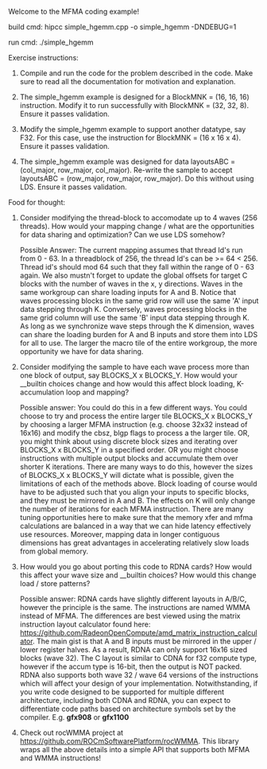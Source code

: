 Welcome to the MFMA coding example!

build cmd:
hipcc simple_hgemm.cpp -o simple_hgemm -DNDEBUG=1 

run cmd:
./simple_hgemm

Exercise instructions:
1. Compile and run the code for the problem described in the code. Make sure to read all the documentation for motivation and explanation.

2. The simple_hgemm example is designed for a BlockMNK = (16, 16, 16) instruction. Modify it to run successfully with BlockMNK = (32, 32, 8). Ensure it passes validation.

3. Modify the simple_hgemm example to support another datatype, say F32. For this case, use the instruction for BlockMNK = (16 x 16 x 4). Ensure it passes validation.

4. The simple_hgemm example was designed for data layoutsABC = (col_major, row_major, col_major). Re-write the sample to accept layoutsABC = (row_major, row_major, row_major). Do this without using LDS. Ensure it passes validation.

Food for thought:

1. Consider modifying the thread-block to accomodate up to 4 waves (256 threads). How would your mapping change / what are the opportunities for data sharing and optimization? Can we use LDS somehow?

    Possible Answer: The current mapping assumes that thread Id's run from 0 - 63. In a threadblock of 256, the thread Id's can be >= 64 < 256. Thread id's should mod 64 such that they fall within the range of 0 - 63 again. We also mustn't forget to update the global offsets for target C blocks with the number of waves in the x, y directions.
    Waves in the same workgroup can share loading inputs for A and B. Notice that waves processing blocks in the same grid row will use the same 'A' input data stepping through K.
    Conversely, waves processing blocks in the same grid column will use the same 'B' input data stepping through K. As long as we synchronize wave steps through the K dimension,
    waves can share the loading burden for A and B inputs and store them into LDS for all to use. The larger the macro tile of the entire workgroup, the more opportunity we have
    for data sharing.

2. Consider modifying the sample to have each wave process more than one block of output, say BLOCKS_X x BLOCKS_Y. How would your __builtin choices change and how would this affect block loading, K-accumulation loop and mapping?

    Possible answer: You could do this in a few different ways. You could choose to try and process the entire larger tile BLOCKS_X x BLOCKS_Y by choosing a larger MFMA instruction
    (e.g. choose 32x32 instead of 16x16) and modify the cbsz, blgp flags to process a the larger tile. OR, you might think about using discrete block sizes
    and iterating over BLOCKS_X x BLOCKS_Y in a specified order. OR you might choose instructions with multiple output blocks and accumulate them over shorter K iterations. There
    are many ways to do this, however the sizes of BLOCKS_X x BLOCKS_Y will dictate what is possible, given the limitations of each of the methods above. Block loading of course would have to be adjusted such that you align your inputs to specific blocks, and they must be mirrored in A and B. The effects on K will only change the number of iterations
    for each MFMA instruction. There are many tuning opportunities here to make sure that the memory xfer and mfma calculations are balanced in a way that we can hide latency effectively use resources. Moreover, mapping data in longer contiguous dimensions has great advantages in accelerating relatively slow loads from global memory.

3. How would you go about porting this code to RDNA cards? How would this affect your wave size and __builtin choices? How would this change load / store patterns?

    Possible answer: RDNA cards have slightly different layouts in A/B/C, however the principle is the same. The instructions are named WMMA instead of MFMA. The differences are best viewed using the matrix instruction layout calculator found here: https://github.com/RadeonOpenCompute/amd_matrix_instruction_calculator. The main gist is that A and B inputs must be mirrored in the upper / lower register halves. As a result, RDNA can only support 16x16 sized blocks (wave 32). The C layout is similar to CDNA for f32 compute type, however if the accum type is 16-bit, then the output is NOT packed. RDNA also supports both wave 32 / wave 64 versions of the instructions which will affect your design of your implementation. Notwithstanding, if you write code designed to be supported for multiple different architecture, including both CDNA and RDNA, you can expect to differentiate code paths based on architecture symbols set by the compiler. E.g. __gfx908__ or __gfx1100__

4. Check out rocWMMA project at https://github.com/ROCmSoftwarePlatform/rocWMMA. This library wraps all the above details into a simple API that supports both MFMA and WMMA instructions!